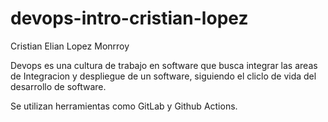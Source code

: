 # devops-intro-cristian-lopez
Cristian Elian Lopez Monrroy

Devops es una cultura de trabajo en software que busca integrar las areas de Integracion y despliegue de un software, siguiendo el cliclo de vida del desarrollo de software.

Se utilizan herramientas como GitLab y Github Actions.
